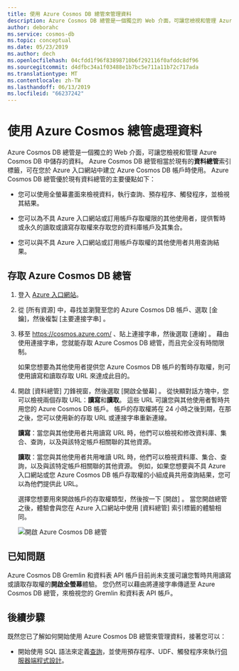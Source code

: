 ```yaml
---
title: 使用 Azure Cosmos DB 總管來管理資料
description: Azure Cosmos DB 總管是一個獨立的 Web 介面，可讓您檢視和管理 Azure Cosmos DB 中儲存的資料。
author: deborahc
ms.service: cosmos-db
ms.topic: conceptual
ms.date: 05/23/2019
ms.author: dech
ms.openlocfilehash: 04cfdd1f96f83898710b6f292116f0afddc8df96
ms.sourcegitcommit: d4dfbc34a1f03488e1b7bc5e711a11b72c717ada
ms.translationtype: MT
ms.contentlocale: zh-TW
ms.lasthandoff: 06/13/2019
ms.locfileid: "66237242"
---
```

# <a name="work-with-data-using-azure-cosmos-explorer"></a>使用 Azure Cosmos 總管處理資料 

Azure Cosmos DB 總管是一個獨立的 Web 介面，可讓您檢視和管理 Azure Cosmos DB 中儲存的資料。 Azure Cosmos DB 總管相當於現有的**資料總管**索引標籤，可在您於 Azure 入口網站中建立 Azure Cosmos DB 帳戶時使用。 Azure Cosmos DB 總管優於現有資料總管的主要優點如下：

* 您可以使用全螢幕畫面來檢視資料，執行查詢、預存程序、觸發程序，並檢視其結果。  

* 您可以為不具 Azure 入口網站或訂用帳戶存取權限的其他使用者，提供暫時或永久的讀取或讀寫存取權來存取您的資料庫帳戶及其集合。  

* 您可以與不具 Azure 入口網站或訂用帳戶存取權的其他使用者共用查詢結果。  

## <a name="access-azure-cosmos-db-explorer"></a>存取 Azure Cosmos DB 總管

1. 登入 [Azure 入口網站](https://portal.azure.com/)。 

2. 從 [所有資源]  中，尋找並瀏覽至您的 Azure Cosmos DB 帳戶、選取 [金鑰]，然後複製 [主要連接字串]  。  

3. 移至 https://cosmos.azure.com/ 、貼上連接字串，然後選取 [連線]  。 藉由使用連接字串，您就能存取 Azure Cosmos DB 總管，而且完全沒有時間限制。  

   如果您想要為其他使用者提供您 Azure Cosmos DB 帳戶的暫時存取權，則可使用讀寫和讀取存取 URL 來達成此目的。 

4. 開啟 [資料總管]  刀鋒視窗，然後選取 [開啟全螢幕]  。 從快顯對話方塊中，您可以檢視兩個存取 URL：**讀寫**和**讀取**。 這些 URL 可讓您與其他使用者暫時共用您的 Azure Cosmos DB 帳戶。 帳戶的存取權將在 24 小時之後到期，在那之後，您可以使用新的存取 URL 或連接字串重新連線。 

   **讀寫**：當您與其他使用者共用讀寫 URL 時，他們可以檢視和修改資料庫、集合、查詢，以及與該特定帳戶相關聯的其他資源。

   **讀取**：當您與其他使用者共用唯讀 URL 時，他們可以檢視資料庫、集合、查詢，以及與該特定帳戶相關聯的其他資源。 例如，如果您想要與不具 Azure 入口網站或您 Azure Cosmos DB 帳戶存取權的小組成員共用查詢結果，您可以為他們提供此 URL。

   選擇您想要用來開啟帳戶的存取權類型，然後按一下 [開啟]  。 當您開啟總管之後，體驗會與您在 Azure 入口網站中使用 [資料總管] 索引標籤的體驗相同。   

   ![開啟 Azure Cosmos DB 總管](./media/data-explorer/open-data-explorer-with-access-url.png)

## <a name="known-issues"></a>已知問題

Azure Cosmos DB Gremlin 和資料表 API 帳戶目前尚未支援可讓您暫時共用讀寫或讀取存取權的**開啟全螢幕**體驗。 您仍然可以藉由將連接字串傳遞至 Azure Cosmos DB 總管，來檢視您的 Gremlin 和資料表 API 帳戶。 

## <a name="next-steps"></a>後續步驟
既然您已了解如何開始使用 Azure Cosmos DB 總管來管理資料，接著您可以：

* 開始使用 SQL 語法來定義[查詢](sql-api-query-reference.md)，並使用預存程序、UDF、觸發程序來執行[伺服器端程式設計](stored-procedures-triggers-udfs.md)。 
